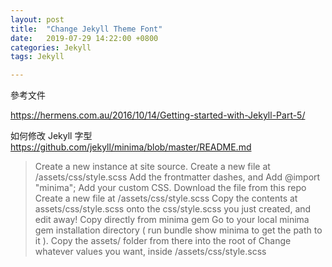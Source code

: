 ```yaml
---
layout: post
title:  "Change Jekyll Theme Font"
date:   2019-07-29 14:22:00 +0800
categories: Jekyll
tags: Jekyll

---
```


參考文件  

https://hermens.com.au/2016/10/14/Getting-started-with-Jekyll-Part-5/  

如何修改 Jekyll 字型
https://github.com/jekyll/minima/blob/master/README.md

> Create a new instance at site source.
> Create a new file at <your-site>/assets/css/style.scss
> Add the frontmatter dashes, and
> Add @import "minima";
> Add your custom CSS.
> Download the file from this repo
> Create a new file at <your-site>/assets/css/style.scss
> Copy the contents at assets/css/style.scss onto the css/style.scss you just created, and edit away!
> Copy directly from minima gem
> Go to your local minima gem installation directory ( run bundle show minima to get the path to it ).
> Copy the assets/ folder from there into the root of <your-site>
> Change whatever values you want, inside <your-site>/assets/css/style.scss


